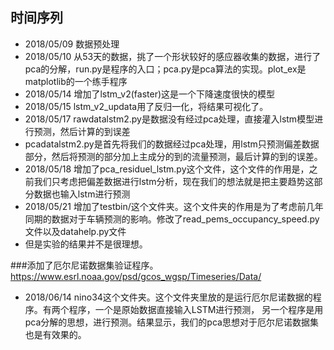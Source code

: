 ## 时间序列

* 2018/05/09 数据预处理
* 2018/05/10 从53天的数据，挑了一个形状较好的感应器收集的数据，进行了pca的分解，run.py是程序的入口；pca.py是pca算法的实现。plot_ex是matplotlib的一个练手程序
* 2018/05/14 增加了lstm_v2(faster)这是一个下降速度很快的模型
* 2018/05/15 lstm_v2_updata用了反归一化，将结果可视化了。
* 2018/05/17 rawdatalstm2.py是数据没有经过pca处理，直接灌入lstm模型进行预测，然后计算的到误差
* pcadatalstm2.py是首先将我们的数据经过pca处理，用lstm只预测偏差数据部分，然后将预测的部分加上主成分的到的流量预测，最后计算的到的误差。
* 2018/05/18 增加了pca_residuel_lstm.py这个文件，这个文件的作用是，之前我们只考虑把偏差数据进行lstm分析，现在我们的想法就是把主要趋势这部分数据也输入lstm进行预测
* 2018/05/21 增加了testbin/这个文件夹。这个文件夹的作用是为了考虑前几年同期的数据对于车辆预测的影响。修改了read_pems_occupancy_speed.py文件以及datahelp.py文件
* 但是实验的结果并不是很理想。


###添加了厄尔尼诺数据集验证程序。https://www.esrl.noaa.gov/psd/gcos_wgsp/Timeseries/Data/
* 2018/06/14 nino34这个文件夹。这个文件夹里放的是运行厄尔尼诺数据的程序。有两个程序，一个是原始数据直接输入LSTM进行预测，
另一个程序是用pca分解的思想，进行预测。结果显示，我们的pca思想对于厄尔尼诺数据集也是有效果的。


